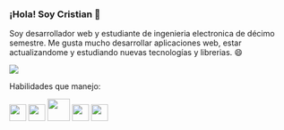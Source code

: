 ### ¡Hola! Soy Cristian 👋

Soy desarrollador web y estudiante de ingenieria electronica de décimo semestre. Me gusta mucho desarrollar aplicaciones web, estar actualizandome y estudiando nuevas tecnologías y librerias. 😄

<img src="https://i.gifer.com/YnA.gif">

Habilidades que manejo:

<p>
  <img src="https://cdn-icons-png.flaticon.com/512/5968/5968292.png" style="width:30px; display:inline;">
  <img src="https://upload.wikimedia.org/wikipedia/commons/thumb/6/62/CSS3_logo.svg/800px-CSS3_logo.svg.png" style="width:30px;">
  <img src="https://upload.wikimedia.org/wikipedia/commons/thumb/b/b2/Bootstrap_logo.svg/2560px-Bootstrap_logo.svg.png" style="width:40px;">
  <img src="https://upload.wikimedia.org/wikipedia/commons/thumb/2/27/PHP-logo.svg/2560px-PHP-logo.svg.png" style="width:30px">
  <img src="https://cdn1.iconfinder.com/data/icons/programing-development-8/24/react_logo-512.png" width="30">
</p>

<!--
**cristians-12/cristians-12** is a ✨ _special_ ✨ repository because its `README.md` (this file) appears on your GitHub profile.

Here are some ideas to get you started:

- 🔭 I’m currently working on ...
- 🌱 I’m currently learning ...
- 👯 I’m looking to collaborate on ...
- 🤔 I’m looking for help with ...
- 💬 Ask me about ...
- 📫 How to reach me: ...
- 😄 Pronouns: ...
- ⚡ Fun fact: ...
-->
